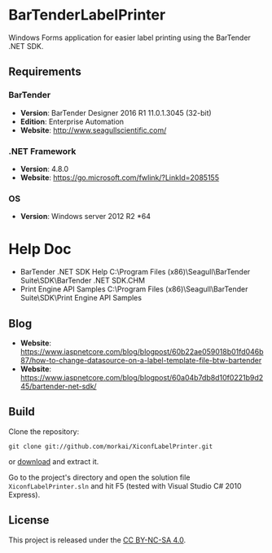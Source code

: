 # BarTenderLabelPrinter

 Windows Forms application for easier label printing using the BarTender .NET SDK.

## Requirements

### BarTender

  * __Version__: BarTender Designer 2016 R1 11.0.1.3045 (32-bit)
  * __Edition__: Enterprise Automation
  * __Website__: http://www.seagullscientific.com/

### .NET Framework

  * __Version__: 4.8.0
  * __Website__: https://go.microsoft.com/fwlink/?LinkId=2085155
  
### OS

  * __Version__: Windows server 2012 R2 *64
  
# Help Doc
  * BarTender .NET SDK Help C:\Program Files (x86)\Seagull\BarTender Suite\SDK\BarTender .NET SDK.CHM
  * Print Engine API Samples C:\Program Files (x86)\Seagull\BarTender Suite\SDK\Print Engine API Samples
  
## Blog

 * __Website__: https://www.iaspnetcore.com/blog/blogpost/60b22ae059018b01fd046b87/how-to-change-datasource-on-a-label-template-file-btw-bartender
 * __Website__: https://www.iaspnetcore.com/blog/blogpost/60a04b7db8d10f0221b9d245/bartender-net-sdk/


  

## Build

Clone the repository:

```
git clone git://github.com/morkai/XiconfLabelPrinter.git
```

or [download](https://github.com/morkai/XiconfLabelPrinter/zipball/master)
and extract it.

Go to the project's directory and open the solution file `XiconfLabelPrinter.sln`
and hit F5 (tested with Visual Studio C# 2010 Express).

## License

This project is released under the
[CC BY-NC-SA 4.0](https://raw.github.com/morkai/XiconfLabelPrinter/master/license.md).
